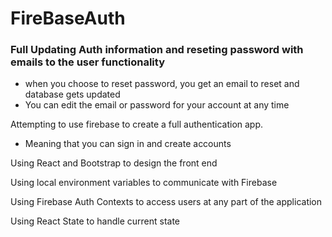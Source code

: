# FireBaseAuth

### Full Updating Auth information and reseting password with emails to the user functionality
- when you choose to reset password, you get an email to reset and database gets updated
- You can edit the email or password for your account at any time

Attempting to use firebase to create a full authentication app.
- Meaning that you can sign in and create accounts

Using React and Bootstrap to design the front end

Using local environment variables to communicate with Firebase

Using Firebase Auth Contexts to access users at any part of the application

Using React State to handle current state
